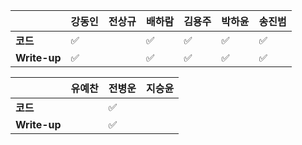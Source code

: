 |              | 강동인 |        전상규      | 배하람 | 김용주 | 박하윤 | 송진범 |
| ------------ | ------ | ----------------- | ------ | ------ | ------ | ------ |
| **코드**     |:white_check_mark:|| :white_check_mark: | :white_check_mark:       |  :white_check_mark: |  :white_check_mark:       |
| **Write-up** |:white_check_mark:|| :white_check_mark: | :white_check_mark:       |  :white_check_mark:|   :white_check_mark:      |

|              | 유예찬 | 전병운 | 지승윤 |
| ------------ | ------ | ------ | ------ |
| **코드**     |        |:white_check_mark:  |        |
| **Write-up** |  |:white_check_mark:      |        |

